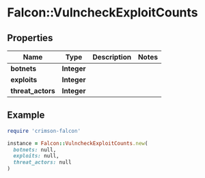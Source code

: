 # Falcon::VulncheckExploitCounts

## Properties

| Name | Type | Description | Notes |
| ---- | ---- | ----------- | ----- |
| **botnets** | **Integer** |  |  |
| **exploits** | **Integer** |  |  |
| **threat_actors** | **Integer** |  |  |

## Example

```ruby
require 'crimson-falcon'

instance = Falcon::VulncheckExploitCounts.new(
  botnets: null,
  exploits: null,
  threat_actors: null
)
```

